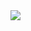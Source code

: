 <a href="https://github.com/anuraghazra/github-readme-stats">
  <img align="center" src="https://github-readme-stats.vercel.app/api?username=tetiross&count_private=true&show_icons=true&theme=react&&hide=stars&hide_title=true&hide_rank=true&disable_animations=false" />
</a>
